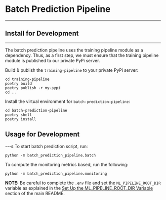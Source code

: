 <!-- @format -->

# Batch Prediction Pipeline

---

## Install for Development

---

The batch prediction pipeline uses the training pipeline module as a dependency. Thus, as a first step, we must ensure that the training pipeline module is published to our private PyPi server.

Build & publish the `training-pipeline` to your private PyPi server:

```shell
cd training-pipeline
poetry build
poetry publish -r my-pypi
cd ..
```

Install the virtual environment for `batch-prediction-pipeline`:

```shell
cd batch-prediction-pipeline
poetry shell
poetry install
```

## Usage for Development

---s
To start batch prediction script, run:

```shell
python -m batch_prediction_pipeline.batch
```

To compute the monitoring metrics based, run the following:

```shell
python -m batch_prediction_pipeline.monitoring
```

**NOTE:** Be careful to complete the `.env` file and set the `ML_PIPELINE_ROOT_DIR` variable as explained in the [Set Up the ML_PIPELINE_ROOT_DIR Variable](https://github.com/iusztinpaul/energy-forecasting#set-up-the-ml_pipeline_root_dir-variable) section of the main README.
